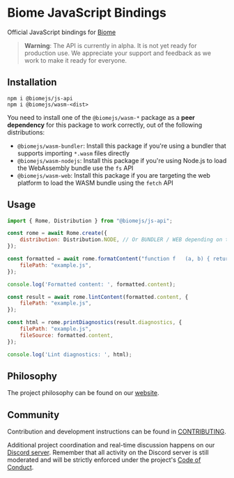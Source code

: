 # Biome JavaScript Bindings

Official JavaScript bindings for [Biome](https://biomejs.dev/)

> **Warning**:
> The API is currently in alpha. It is not yet ready for production use. We appreciate your support and feedback as we work to make it ready for everyone.

## Installation

```shell
npm i @biomejs/js-api
npm i @biomejs/wasm-<dist>
```

You need to install one of the `@biomejs/wasm-*` package as a **peer dependency** for this package to work correctly, out of the following distributions:
- `@biomejs/wasm-bundler`: Install this package if you're using a bundler that supports importing `*.wasm` files directly
- `@biomejs/wasm-nodejs`: Install this package if you're using Node.js to load the WebAssembly bundle use the `fs` API
- `@biomejs/wasm-web`: Install this package if you are targeting the web platform to load the WASM bundle using the `fetch` API

## Usage

```js
import { Rome, Distribution } from "@biomejs/js-api";

const rome = await Rome.create({
	distribution: Distribution.NODE, // Or BUNDLER / WEB depending on the distribution package you've installed
});

const formatted = await rome.formatContent("function f   (a, b) { return a == b; }", {
	filePath: "example.js",
});

console.log('Formatted content: ', formatted.content);

const result = await rome.lintContent(formatted.content, {
	filePath: "example.js",
});

const html = rome.printDiagnostics(result.diagnostics, {
	filePath: "example.js",
	fileSource: formatted.content,
});

console.log('Lint diagnostics: ', html);
```

## Philosophy

The project philosophy can be found on our [website](https://biomejs.dev/internals/philosophy/).

## Community

Contribution and development instructions can be found in [CONTRIBUTING](../../CONTRIBUTING.md).

Additional project coordination and real-time discussion happens on our [Discord server](https://discord.gg/BypW39g6Yc). Remember that all activity on the Discord server is still moderated and will be strictly enforced under the project's [Code of Conduct](../../CODE_OF_CONDUCT.md).
